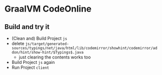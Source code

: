 # GraalVM CodeOnline

## Build and try it

- (Clean and) Build Project `js`
- delete `js/target/generated-sources/typings/net/java/html/lib/codemirror/showhint/codemirror/addon/hint/show-hint/$Typings$.java`
  - just clearing the contents works too
- Build Project `js` again
- Run Project `client`
